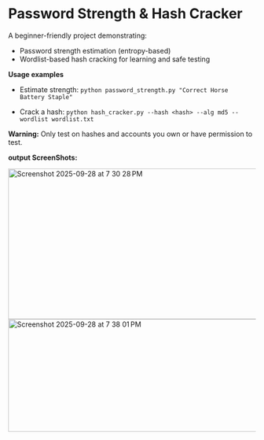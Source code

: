 # Password Strength & Hash Cracker

A beginner-friendly project demonstrating:
- Password strength estimation (entropy-based)
- Wordlist-based hash cracking for learning and safe testing

**Usage examples**
- Estimate strength:
  `python password_strength.py "Correct Horse Battery Staple"`

- Crack a hash:
  `python hash_cracker.py --hash <hash> --alg md5 --wordlist wordlist.txt`

**Warning:** Only test on hashes and accounts you own or have permission to test.

**output ScreenShots:**

<img width="568" height="306" alt="Screenshot 2025-09-28 at 7 30 28 PM" src="https://github.com/user-attachments/assets/741e6039-8072-45d9-821d-97f9e955c7d1" />

<img width="855" height="229" alt="Screenshot 2025-09-28 at 7 38 01 PM" src="https://github.com/user-attachments/assets/95cf73f6-b11d-4581-99fb-9d387a0bcf17" />
